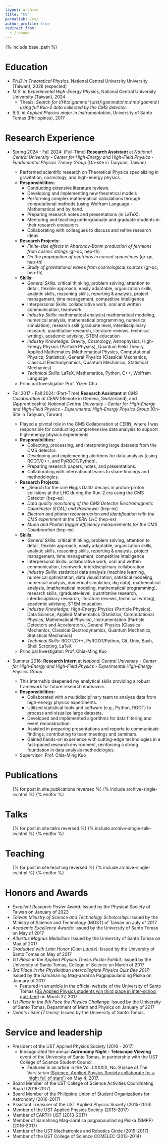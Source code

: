 ```yaml
---
layout: archive
title: "CV"
permalink: /cv/
author_profile: true
redirect_from:
  - /resume
---
```


{% include base_path %}

Education
======
* _Ph.D in Theoretical Physics_, National Central University University (Taiwan), 2028 (expected)
* _M.S. in Experimental High-Energy Physics_, National Central University University (Taiwan), 2024
  * Thesis: _Search for \\(H\to\gamma^{\ast}\gamma\to\mu\mu\gamma\\) using full Run-2 data collected by the CMS detector._
* _B.S. in Applied Physics major in Instrumentation_, University of Santo Tomas (Philippines), 2017

Research Experience
======
* Spring 2024 - Fall 2024: (Full-Time) **Research Assistant** at _National Central University - Center for High-Energy and High-Field Physics - Fundamental Physics Theory Group_ (On-site in Taoyuan, Taiwan)
  * Performed scientific research on Theoretical Physics specializing in gravitation, cosmology, and high-energy physics. 
  * **Responsibilities:**
    * Conducting extensive literature reviews.
    * Developing and implementing new theoretical models
    * Performing complex mathematical calculations through computational methods (using Wolfram Language - Mathematica) and by hand.
    * Preparing research notes and presentations (in LaTeX).
    * Mentoring and teaching undergraduate and graduate students in their research endeavors.
    * Collaborating with colleagues to discuss and refine research ideas.
  * **Research Projects:**
    * _Finite-size effects in Aharonov-Bohm production of fermions from cosmic strings_ (gr-qc, hep-th)
    * _On the propagation of neutrinos in curved spacetimes_ (gr-qc, hep-th)
    * _Study of gravitational waves from cosmological sources_ (gr-qc, hep-th)
  * **Skills:**
    * _General Skills:_ critical thinking, problem solving, attention to detail, flexible approach, easily adaptable, organization skills, analytic skills, reasoning skills, reporting & analysis, project management, time management, competitive intelligence
    * Interpersonal Skills: collaborative work, oral and written communication, teamwork
    * _Industry Skills:_ mathematical analysis( mathematical modeling, numerical analysis, mathematical programming, numerical simulation), research skill (graduate level, interdisciplinary research, quantitative research, literature reviews, technical writing), academic advising, STEM education
    * _Industry Knowledge:_ Gravity, Cosmology, Astrophysics, High-Energy Physics (Particle Physics), Quantum Field Theory, Applied Mathematics (Mathematical Physics, Computational Physics, Statistics), General Physics (Classical Mechanics, Classical Electrodynamics, Quantum Mechanics, Statistical Mechanics)
    * _Technical Skills:_ LaTeX, Mathematica, Python, C++, Wolfram Language
   * Principal Investigator: Prof. Yizen Chu

* Fall 2017 - Fall 2024: (Part-Time) **Research Assistant** at _CMS Collaboration at CERN_ (Remote in Geneva, Switzerland), and (Apprenticeship) _National Central University - Center for High-Energy and High-Field Physics - Experimental High-Energy Physics Group_ (On-Site in Taoyuan, Taiwan)
  * Played a pivotal role in the CMS Collaboration at CERN, where I was responsible for conducting comprehensive data analysis to support high-energy physics experiments
  * **Responsibilities:** 
    * Collecting, processing, and interpreting large datasets from the CMS detector.
    * Developing and implementing alorithms for data analysis (using ROOT/C++, and PyROOT/Python).
    * Preparing research papers, notes, and presentations.
    * Collaborating with international teams to share findings and methodologies.
  * **Research Projects:**
    * _Search for the rare Higgs Dalitz decays in proton-proton collisions at the LHC during the Run-2 era using the CMS Detector (hep-ex)
    * _Data quality monitoring of the CMS Detector Electromagnetic Calorimeter (ECAL) and Preshower_ (hep-ex)
    * _Electron and photon reconstruction and identification with the CMS experiment at the CERN LHC_ (hep-ex)
    * _Muon and Photon trigger efficiency measurements for the CMS Collaboration_ (hep-ex)
  * **Skills:**
    * _General Skills:_ critical thinking, problem solving, attention to detail, flexible approach, easily adaptable, organization skills, analytic skills, reasoning skills, reporting & analysis, project management, time management, competitive intelligence
    * Interpersonal Skills: collaborative work, oral and written communication, teamwork, interdisciplinary collaboration
    * _Industry Skills:_ statistical data analysis (machine learning, numerical optimization, data visualization, satistical modeling, numerical analysis, numerical simulation, dig data), mathematical analysis, (mathematical modeling, mathematical programming), research skills, (graduate-level, quantitative research, interdisciplinary research, literature reviews, technical writing), academic advising, STEM education
    * _Industry Knowledge:_ High-Energy Physics (Particle Physics), Data Science, Applied Mathematics (Statistics, Computational Physics, Mathematical Physics), Instrumentation (Particle Detectors and Accelerators), General Physics (Classical Mechanics, Classical Electrodynamics, Quantum Mechanics, Statistical Mechanics)
    * _Technical Skills:_ ROOT/C++, PyROOT/Python, Git, Unix, Bash, Shell Scripting, LaTeX
  * Principal Investigator: Prof. Chia-Ming Kuo

* Summer 2016: **Research Intern** at _National Central University - Center for High-Energy and High-Field Physics - Experimental High-Energy Physics Group_
  * This internship deepened my analytical skills providing a robust framework for future research endeavors.
  * **Responsibilities:** 
    * Collaborated with a multidisciplinary team to analyze data from high-energy physics experiments.
    * Utilized statistical tools and software (e.g., Python, ROOT) to process and visualize large datasets.
    * Developed and implemented algorithms for data filtering and event reconstruction.
    * Assisted in preparing presentations and reports to communicate findings, contributing to team meetings and seminars.
    * Gained hands-on experience with cutting-edge technologies in a fast-paced research environment, reinforcing a strong foundation in data analysis methodologies.
  * Supervisor: Prof. Chia-Ming Kuo

Publications
======
  <ul>{% for post in site.publications reversed %}
    {% include archive-single-cv.html %}
  {% endfor %}</ul>
  
Talks
======
  <ul>{% for post in site.talks reversed %}
    {% include archive-single-talk-cv.html  %}
  {% endfor %}</ul>
  
Teaching
======
  <ul>{% for post in site.teaching reversed %}
    {% include archive-single-cv.html %}
  {% endfor %}</ul>

Honors and Awards 
======
* _Excellent Research Poster Award:_ Issued by the Physical Society of Taiwan on January of 2023
* _Taiwan Ministry of Science and Technology Scholarship:_ Issued by the Ministry of Science and Technology (MOST) of Taiwan on July of 2017
* _Academic Excellence Awards:_ Issued by the University of Santo Tomas on May of 2017
* _Albertus Magnus Medallion:_ Issued by the University of Santo Tomas on May of 2017
* _Graduated with Latin Honor (Cum Laude):_ Issued by the University of Santo Tomas on May of 2017
* _1st Place in the Applied Physics Thesis Poster Exhibit:_ Issued by the University of Santo Tomas, College of Science on March of 2017
* _3rd Place in the Physiklaban Intercollegiate Physics Quiz Bee 2017:_ Issued by the Samahan ng Mag-aaral sa Pagpapauland ng Pisika on January of 2017
  *  Featured in an article in the official website of the University of Santo Tomas [(BS Applied Physics students win third place in inter-school quiz bee)](https://www.ust.edu.ph/bs-applied-physics-students-win-third-place-in-inter-school-quiz-bee/) on March 27, 2017
* _1st Place in the 6th Face the Physics Challenge:_ Issued by the University of Santo Tomas, Department of Math and Physics on January of 2017
* _Dean's Lister (7 times):_ Issued by the University of Santo Tomas.

Service and leadership
======
* President of the UST Applied Physics Society (2016 - 2017)
  * Innaugurated the annual **Astronomy Night - Telescope Viewing** event of the University of Santo Tomas, in partnership with the UST College of Science Student Council.
    * Featured in an artice in the Vol. LXXXIX, No. 9 issue of The Varsitarian [(Science, Applied Physics Society collaborate for a 'night full of stars')](https://varsitarian.net/sci-tech/20170504/science-applied-physics-society-collaborate-for-a-night-full-of-stars) on May 4, 2017.
* Board Member of the UST College of Science Activities Coordinating Board (2016-2017)
* Board Member of the Philippine Union of Student Organizations for Astronomy (2016-2017)
* Assistant Treasurer of the UST Applied Physics Society (2015-2016)
* Member of the UST Applied Physics Society (2013-2017)
* Member of EARTH-UST (2013-2017)
* Member of Samahang Mag-aaral sa pagpapaunlad ng Pisika (SMPP) (2016-2017)
* Member of the UST Mechatronics and Robotics Circle (2015-2017)
* Member of the UST College of Science COMELEC (2013-2014)

